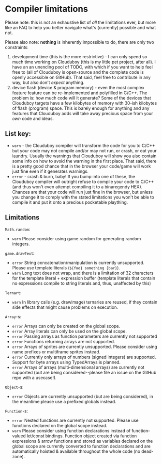 # Compiler limitations
Please note: this is not an exhaustive list of _all_ the limitations ever, but more like an FAQ to help you better navigate what's (currently) possible and what not.

Please also note: **nothing** is inherently impossible to do, there are only two constraints:

1. development time (this is the more restrictive) - I can only spend so much time working on Clouduboy (this is my little pet project, after all). I have an an unending pool of TODO, with which if you want to help feel free to (all of Clouduboy is open-source and the complete code is openly accessible on GitHub). That said, feel free to contribute in any way, but also don't _expect_ anything.
2. device flash (device & program memory) - even the most complex feature feature can be re-implemented and polyfilled in C/C++. The problem is: how much code will it generate? Some of the devices that Clouduboy targets have a few kilobytes of memory with 30-ish kilobytes of flash (program) space. This is barely enough for anything and any features that Clouduboy adds will take away precious space from your _own_ code and ideas.


## List key:
* `warn` - the Clouduboy compiler will transform the code for you to C/C++ but your code may not compile and/or may not run, or crash, or eat your laundry. Usually the warnings that Clouduboy will show you also contain some info on how to avoid the warning in the first place. That said, there is a pretty good chance that in the browser your code/game will work just fine even if it generates warnings.
* `error` - crash & burn, baby! If you bump into one of these, the Clouduboy compiler will outright refuse to compile your code to C/C++ (and thus won't even attempt compiling it to a binaregendy HEX). Chances are that your code will run just fine in the browser, but unless you change it to comply with the stated limitations you won't be able to compile it and put it onto a precious pocketable plaything.


## Limitations

`Math.random`:

- `warn` Please consider using game.random for generating random integers.

`game.drawText`:

- `error` String concatenation/manipulation is currently unsupported. Please use template literals  (`${foo} something {bar}`).
- `warn` Long text does not wrap, and there is a limitation of 32 characters for the template literal + expression buffer (template  literals that contain no expressions compile to string literals and, thus, unaffected by this)

`Ternart`:
* `warn` In library calls (e.g. drawImage) ternaries are reused, if they contain side effects that might cause problems on execution.

`Array`-s:

* `error` Arrays can only be created on the global scope.
* `error` Array literals can only be used on the global scope.
* `error` Passing arrays as function parameters are currently not supported
* `error` Functions returning arrays are not supported.
* `error` Arrays of sprites are currently unsupported. Please consider using name prefixes or multiframe sprites instead.
* `error` Currently only arrays of numbers (signed integers) are supported. Support for byte arrays using TypedArrays is planned.
* `error` Arrays of arrays (multi-dimensional arrays) are currently not supported (but are being considered--please file an issue on the GitHub repo with a usecase!).

`Object`-s:
* `error` Objects are currently unsupported (but are being considered), in the meantime please use a prefixed globals instead.

`Function`-s:
- `error` Nested functions are currently not supported. Please use functions declared on the global scope instead.
- `warn` Please consider using function declarations instead of function-valued let/const bindings. Function object created via function expressions & arrow functions and stored as variables declared on the global scope are currently converted to function declarations and are automatically hoisted & available throughout the whole code (no dead-zone).
